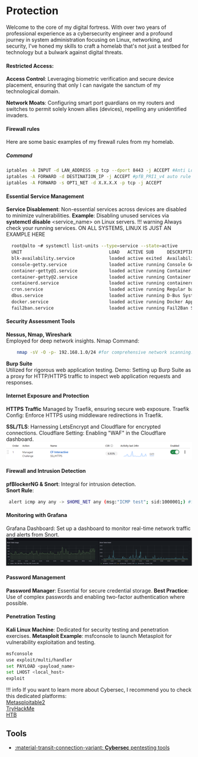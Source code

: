 # Protection

Welcome to the core of my digital fortress. With over two years of professional experience as a cybersecurity engineer and a profound journey in system administration focusing on Linux, networking, and security, I've honed my skills to craft a homelab that's not just a testbed for technology but a bulwark against digital threats.

#### Restricted Access:
**Access Control**: Leveraging biometric verification and secure device placement, ensuring that only I can navigate the sanctum of my technological domain.

**Network Moats**: Configuring smart port guardians on my routers and switches to permit solely known allies (devices), repelling any unidentified invaders.
#### Firewall rules
Here are some basic examples of my firewall rules from my homelab.

##### Command
```bash linenums="1"
iptables -A INPUT -d LAN_ADDRESS -p tcp --dport 8443 -j ACCEPT #Anti Lockout rule
iptables -A FORWARD -d DESTINATION_IP -j ACCEPT #pfB_PRI1_v4 auto rule
iptables -A FORWARD -s OPT1_NET -d X.X.X.X -p tcp -j ACCEPT
```

####  Essential Service Management

   **Service Disablement**: Non-essential services across devices are disabled to minimize vulnerabilities.
        **Example**: Disabling unused services via **systemctl disable** <service_name> on Linux
        servers.
!!! warning
    Always check your running services. ON ALL SYSTEMS, LINUX IS JUST AN EXAMPLE HERE

```bash linenums="1"
  root@alto ~# systemctl list-units --type=service --state=active
  UNIT                                 LOAD   ACTIVE SUB     DESCRIPTION
  blk-availability.service             loaded active exited  Availability of block devices
  console-getty.service                loaded active running Console Getty
  container-getty@1.service            loaded active running Container Getty on /dev/tty1
  container-getty@2.service            loaded active running Container Getty on /dev/tty2
  containerd.service                   loaded active running containerd container runtime
  cron.service                         loaded active running Regular background program processing daemon
  dbus.service                         loaded active running D-Bus System Message Bus
  docker.service                       loaded active running Docker Application Container Engine
  fail2ban.service                     loaded active running Fail2Ban Service
```

####  Security Assessment Tools

   **Nessus, Nmap, Wireshark**<br> Employed for deep network insights.
Nmap Command:
 ```bash linenums="1"
     nmap -sV -O -p- 192.168.1.0/24 #for comprehensive network scanning.
 ```
**Burp Suite** <br>
Utilized for rigorous web application testing.
Demo: Setting up Burp Suite as a proxy for HTTP/HTTPS traffic to inspect web application requests and responses.

####  Internet Exposure and Protection

**HTTPS Traffic** 
Managed by Traefik, ensuring secure web exposure.
Traefik Config: Enforce HTTPS using middleware redirections in Traefik.



**SSL/TLS**:
Harnessing LetsEncrypt and Cloudflare for encrypted connections.
Cloudflare Setting: Enabling "WAF" in the Cloudflare dashboard.
![cf.png](/images/content/cf.png)

####  Firewall and Intrusion Detection

**pfBlockerNG & Snort**: Integral for intrusion detection.<br>
**Snort Rule**:
```bash linenums="1"
 alert icmp any any -> $HOME_NET any (msg:"ICMP test"; sid:1000001;) #for ICMP traffic monitoring.
```
#### Monitoring with Grafana
Grafana Dashboard: Set up a dashboard to monitor real-time network traffic and alerts from Snort.
![fwgraf.png](/images/content/fwgraf.png)

####  Password Management

   **Password Manager**: Essential for secure credential storage.
        **Best Practice**: Use of complex passwords and enabling two-factor authentication where possible.

####  Penetration Testing

   **Kali Linux Machine**: Dedicated for security testing and penetration exercises.
        **Metasploit Example**: msfconsole to launch Metasploit for vulnerability exploitation and testing.
```bash linenums="1"
msfconsole
use exploit/multi/handler
set PAYLOAD <payload_name>
set LHOST <local_host>
exploit
```
!!! info
    If you want to learn more about Cybersec, I recommend you to check this dedicated platforms:<br> [Metasploitable2](https://docs.rapid7.com/metasploit/metasploitable-2/)  <br>[TryHackMe](https://tryhackme.com/)<br>  [HTB](https://www.hackthebox.com/)

## Tools
<div class="grid cards" markdown>

- <a href="operations/Cybersecurity/pentesting/tools">:material-transit-connection-variant: __Cybersec__ pentesting tools</a>

</div>